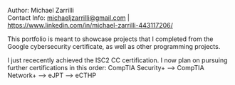 Author: Michael Zarrilli  
Contact Info: michaeljzarrilli@gmail.com | https://www.linkedin.com/in/michael-zarrilli-443117206/

This portfolio is meant to showcase projects that I completed from the Google cybersecurity certificate, as well as other programming projects.

I just rececently achieved the ISC2 CC certification. I now plan on pursuing further certifications in this order: CompTIA Security+ --> CompTIA Network+ --> eJPT --> eCTHP
